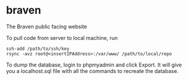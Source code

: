 # braven
The Braven public facing website

To pull code from server to local machine, run
```
ssh-add /path/to/ssh/key
rsync -avz root@<insertIPAddress>:/var/www/ /path/to/local/repo
```

To dump the database, login to phpmyadmin and click Export.  It will give you a localhost.sql file with all the commands to recreate the database.
